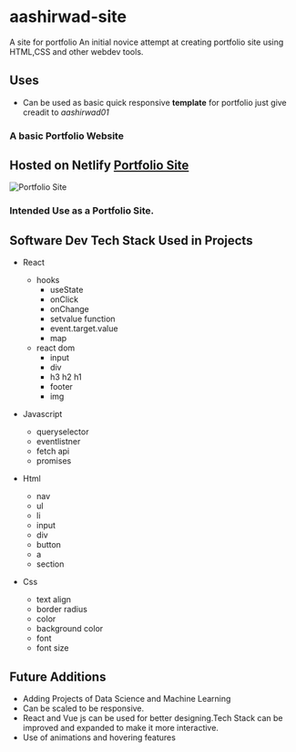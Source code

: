 # aashirwad-site
A site for portfolio
An initial novice attempt at creating portfolio site using HTML,CSS and other webdev tools.

## Uses
- Can be used as basic quick responsive **template** for portfolio just give creadit to *aashirwad01* 

### A basic Portfolio Website

## Hosted on Netlify [Portfolio Site](https://aashirwad-initialportfolio.netlify.app/)
![Portfolio Site](https://user-images.githubusercontent.com/47081802/135634921-d9516943-358d-4ba9-970c-c34cf43580f2.png)

### Intended Use as a Portfolio Site.

## Software Dev Tech Stack Used in Projects
- React
  - hooks
    - useState
    - onClick
    - onChange
    - setvalue function
    - event.target.value
    - map
  - react dom
    - input
    - div
    - h3 h2 h1
    - footer
    - img
   
- Javascript
  - queryselector
  - eventlistner
  - fetch api
  - promises
 
- Html
  - nav
  - ul
  - li
  - input
  - div
  - button
  - a
  - section
 
- Css
  - text align
  - border radius
  - color
  - background color
  - font
  - font size
 
## Future Additions
- Adding Projects of Data Science and Machine Learning
- Can be scaled to be responsive.
-  React and Vue js can be used for better designing.Tech Stack can be improved and expanded to make it more interactive.
- Use of animations and hovering features 
 
